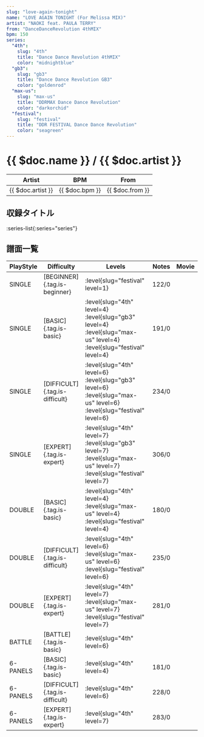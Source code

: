 ```yaml
---
slug: "love-again-tonight"
name: "LOVE AGAIN TONIGHT (For Melissa MIX)"
artist: "NAOKI feat. PAULA TERRY"
from: "DanceDanceRevolution 4thMIX"
bpm: 150
series:
  "4th":
    slug: "4th"
    title: "Dance Dance Revolution 4thMIX"
    color: "midnightblue"
  "gb3":
    slug: "gb3"
    title: "Dance Dance Revolution GB3"
    color: "goldenrod"
  "max-us":
    slug: "max-us"
    title: "DDRMAX Dance Dance Revolution"
    color: "darkorchid"
  "festival":
    slug: "festival"
    title: "DDR FESTIVAL Dance Dance Revolution"
    color: "seagreen"
---
```


# {{ $doc.name }} / {{ $doc.artist }}

|Artist|BPM|From|
|------|---|----|
|{{ $doc.artist }}|{{ $doc.bpm }}|{{ $doc.from }}|

## 収録タイトル

:series-list{:series="series"}

## 譜面一覧

|PlayStyle|Difficulty|Levels|Notes|Movie|
|---------|----------|------|-----|-----|
|SINGLE|[BEGINNER]{.tag.is-beginner}|:level{slug="festival" level=1}|122/0||
|SINGLE|[BASIC]{.tag.is-basic}|:level{slug="4th" level=4} :level{slug="gb3" level=4} :level{slug="max-us" level=4} :level{slug="festival" level=4}|191/0||
|SINGLE|[DIFFICULT]{.tag.is-difficult}|:level{slug="4th" level=6} :level{slug="gb3" level=6} :level{slug="max-us" level=6} :level{slug="festival" level=6}|234/0||
|SINGLE|[EXPERT]{.tag.is-expert}|:level{slug="4th" level=7} :level{slug="gb3" level=7} :level{slug="max-us" level=7} :level{slug="festival" level=7}|306/0||
|DOUBLE|[BASIC]{.tag.is-basic}|:level{slug="4th" level=4} :level{slug="max-us" level=4} :level{slug="festival" level=4}|180/0||
|DOUBLE|[DIFFICULT]{.tag.is-difficult}|:level{slug="4th" level=6} :level{slug="max-us" level=6} :level{slug="festival" level=6}|235/0||
|DOUBLE|[EXPERT]{.tag.is-expert}|:level{slug="4th" level=7} :level{slug="max-us" level=7} :level{slug="festival" level=7}|281/0||
|BATTLE|[BATTLE]{.tag.is-basic}|:level{slug="4th" level=6}|||
|6-PANELS|[BASIC]{.tag.is-basic}|:level{slug="4th" level=4}|181/0||
|6-PANELS|[DIFFICULT]{.tag.is-difficult}|:level{slug="4th" level=6}|228/0||
|6-PANELS|[EXPERT]{.tag.is-expert}|:level{slug="4th" level=7}|283/0||
